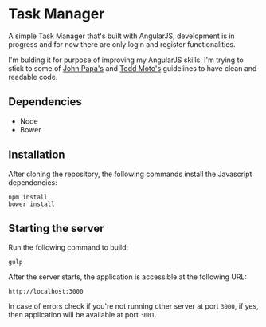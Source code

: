 # Task Manager

A simple Task Manager that's built with AngularJS, development is in progress and for now there are only login and register functionalities.

I'm bulding it for purpose of improving my AngularJS skills. I'm trying to stick to some of [John Papa's](https://github.com/johnpapa) and [Todd Moto's](https://github.com/toddmotto) guidelines to have clean and readable code.

## Dependencies

- Node
- Bower

## Installation

After cloning the repository, the following commands install the Javascript dependencies:

    npm install
    bower install
    
## Starting the server

Run the following command to build:

    gulp

After the server starts, the application is accessible at the following URL:

    http://localhost:3000
    
In case of errors check if you're not running other server at port `3000`, if yes, then application will be available at port `3001`.
